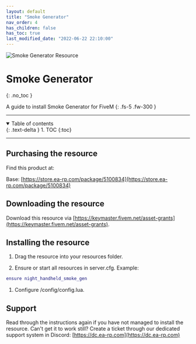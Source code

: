 ```yaml
---
layout: default
title: "Smoke Generator"
nav_order: 4
has_children: false
has_toc: true
last_modified_date: "2022-06-22 22:10:00"
---
```


<img class="cover-img" src="/earp-docs/assets/img/smokeGenerator.png" alt="Smoke Generator Resource" draggable="false">

# Smoke Generator
{: .no_toc }

A guide to install Smoke Generator for FiveM
{: .fs-5 .fw-300 }

---

<details open markdown="block">
  <summary>
    Table of contents
  </summary>
  {: .text-delta }
1. TOC
{:toc}
</details>

---

## Purchasing the resource

Find this product at:

Base: [https://store.ea-rp.com/package/5100834](https://store.ea-rp.com/package/5100834)

## Downloading the resource

Download this resource via [https://keymaster.fivem.net/asset-grants](https://keymaster.fivem.net/asset-grants).

## Installing the resource

1. Drag the resource into your resources folder.

1. Ensure or start all resources in server.cfg. 
Example:
```lua
ensure night_handheld_smoke_gen
```

1. Configure /config/config.lua.

## Support

Read through the instructions again if you have not managed to install the resource. Can't get it to work still? 
Create a ticket through our dedicated support system in Discord: [https://dc.ea-rp.com](https://dc.ea-rp.com)
